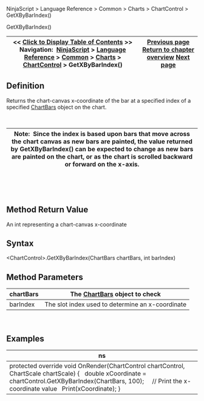 ﻿


NinjaScript \> Language Reference \> Common \> Charts \> ChartControl \> GetXByBarIndex()






















GetXByBarIndex()







| \<\< [Click to Display Table of Contents](getxbybarindex.md) \>\> **Navigation:**     [NinjaScript](ninjascript.md) \> [Language Reference](language_reference_wip.md) \> [Common](common.md) \> [Charts](chart.md) \> [ChartControl](chartcontrol.md) \> GetXByBarIndex() | [Previous page](gettimebyx.md) [Return to chapter overview](chartcontrol.md) [Next page](getxbytime.md) |
| --- | --- |











## Definition


Returns the chart\-canvas x\-coordinate of the bar at a specified index of a specified [ChartBars](chartbars.md) object on the chart. 


 




| Note:  Since the index is based upon bars that move across the chart canvas as new bars are painted, the value returned by GetXByBarIndex() can be expected to change as new bars are painted on the chart, or as the chart is scrolled backward or forward on the x\-axis. |
| --- |



 


 


## Method Return Value


An int representing a chart\-canvas x\-coordinate


## 


## Syntax


\<ChartControl\>.GetXByBarIndex(ChartBars chartBars, int barIndex)


## 


## Method Parameters




| chartBars | The [ChartBars](chartbars.md) object to check |
| --- | --- |
| barIndex | The slot index used to determine an x\-coordinate |



 


## 


## Examples




| ns |
| --- |
| protected override void OnRender(ChartControl chartControl, ChartScale chartScale) {    double xCoordinate \= chartControl.GetXByBarIndex(ChartBars, 100);      // Print the x\-coordinate value    Print(xCoordinate); } |









